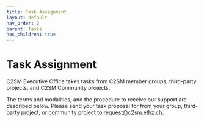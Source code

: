 ```yaml
---
title: Task Assignment
layout: default
nav_order: 2
parent: Tasks
has_children: true
---
```


# Task Assignment

C2SM Executive Office takes tasks from C2SM member groups, third-party projects, and C2SM Community projects.

The terms and modalities, and the procedure to receive our support are described below.
Please send your task proposal for from your group, third-party project, or community project to request@c2sm.ethz.ch.

